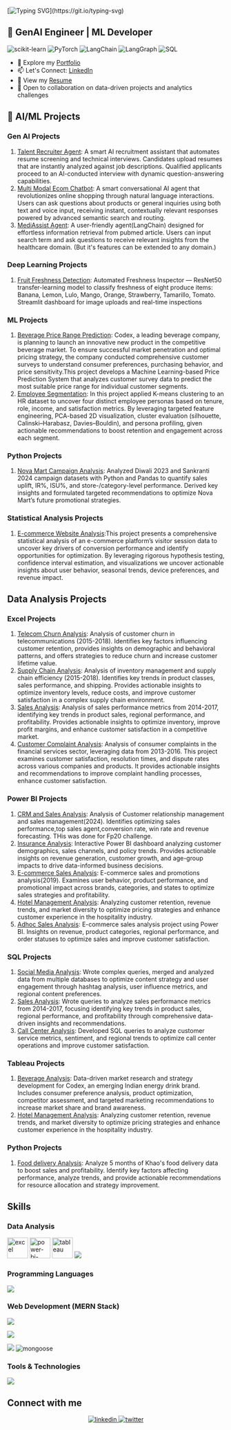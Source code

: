 [![Typing SVG](https://readme-typing-svg.demolab.com?font=Fira+Code&size=28&pause=1000&color=38b6ff&width=520&lines=Hi+%F0%9F%91%8B%2C+I'm+Amanat+Mahmud.;&#x1F916;+Building+Tomorrow's+AI,+Today.)](https://git.io/typing-svg)

## 🤖 GenAI Engineer | ML Developer
![scikit-learn](https://img.shields.io/badge/scikit--learn-F7931E?style=flat-square&logo=scikitlearn&logoColor=white)
![PyTorch](https://img.shields.io/badge/PyTorch-EE4C2C?style=flat-square&logo=pytorch&logoColor=white)
![LangChain](https://img.shields.io/badge/LangChain-00A0FF?style=flat-square&logo=langchain&logoColor=white)
![LangGraph](https://img.shields.io/badge/LangGraph-6f42c1?style=flat-square)
![SQL](https://img.shields.io/badge/-SQL-4479A1?style=flat-square&logo=mysql&logoColor=white)

- 📂 Explore my [Portfolio](https://codebasics.io/portfolio/Amanat-Ullah-Mahmud)
- 📫 Let's Connect: [LinkedIn](https://www.linkedin.com/in/amanat-mahmud)
- 📄 View my [Resume](https://drive.google.com/file/d/1MlW-fZQRBeei4wjDW0p5W38fBpHYqChi/view?usp=sharing)
- 🤝 Open to collaboration on data-driven projects and analytics challenges


## 🧠 AI/ML Projects

### Gen AI Projects
1. [Talent Recruiter Agent](): A smart AI recruitment assistant that automates resume screening and technical interviews. Candidates upload resumes that are instantly analyzed against job descriptions. Qualified applicants proceed to an AI-conducted interview with dynamic question-answering capabilities.
2. [Multi Modal Ecom Chatbot](): A smart conversational AI agent that revolutionizes online shopping through natural language interactions. Users can ask questions about products or general inquiries using both text and voice input, receiving instant, contextually relevant responses powered by advanced semantic search and routing.
3. [MediAssist Agent](): A user-friendly agent(LangChain) designed for effortless information retrieval from pubmed article. Users can input search term and ask questions to receive relevant insights from the healthcare domain. (But it's features can be extended to any domain.)

### Deep Learning Projects
1. [Fruit Freshness Detection](): Automated Freshness Inspector — ResNet50 transfer-learning model to classify freshness of eight produce items: Banana, Lemon, Lulo, Mango, Orange, Strawberry, Tamarillo, Tomato. Streamlit dashboard for image uploads and real-time inspections

### ML Projects
1. [Beverage Price Range Prediction](): Codex, a leading beverage company, is planning to launch an innovative new product in the competitive beverage market. To ensure successful market penetration and optimal pricing strategy, the company conducted comprehensive customer surveys to understand consumer preferences, purchasing behavior, and price sensitivity.This project develops a Machine Learning-based Price Prediction System that analyzes customer survey data to predict the most suitable price range for individual customer segments.
2. [Employee Segmentation](): In this project applied K-means clustering to an HR dataset to uncover four distinct employee personas based on tenure, role, income, and satisfaction metrics. By leveraging targeted feature engineering, PCA-based 2D visualization, cluster evaluation (silhouette, Calinski–Harabasz, Davies–Bouldin), and persona profiling, given actionable recommendations to boost retention and engagement across each segment.

### Python Projects
1. [Nova Mart Campaign Analysis](https://github.com/amanat-mahmud/Nova-Mart-Promotional-Campaign-Analysis): Analyzed Diwali 2023 and Sankranti 2024 campaign datasets with Python and Pandas to quantify sales uplift, IR%, ISU%, and store-/category-level performance. Derived key insights and formulated targeted recommendations to optimize Nova Mart’s future promotional strategies.

### Statistical Analysis Projects
1. [E-commerce Website Analysis]():This project presents a comprehensive statistical analysis of an e-commerce platform’s visitor session data to uncover key drivers of conversion performance and identify opportunities for optimization. By leveraging rigorous hypothesis testing, confidence interval estimation, and visualizations we uncover actionable insights about user behavior, seasonal trends, device preferences, and revenue impact.

## Data Analysis Projects

### Excel Projects
1. [Telecom Churn Analysis](https://github.com/amanat-mahmud/Churn_Analysis_Telecommunications): Analysis of customer churn in telecommunications (2015-2018). Identifies key factors influencing customer retention, provides insights on demographic and behavioral patterns, and offers strategies to reduce churn and increase customer lifetime value.
2. [Supply Chain Analysis](https://github.com/amanat-mahmud/supply_chain_analysis): Analysis of inventory management and supply chain efficiency (2015-2018). Identifies key trends in product classes, sales performance, and shipping. Provides actionable insights to optimize inventory levels, reduce costs, and improve customer satisfaction in a complex supply chain environment.
3. [Sales Analysis](https://github.com/amanat-mahmud/Sales_Performance_Analysis): Analysis of sales performance metrics from 2014-2017, identifying key trends in product sales, regional performance, and profitability. Provides actionable insights to optimize inventory, improve profit margins, and enhance customer satisfaction in a competitive market.
4. [Customer Complaint Analysis](https://github.com/amanat-mahmud/Customer_Complaint_Analysis): Analysis of consumer complaints in the financial services sector, leveraging data from 2013-2016. This project examines customer satisfaction, resolution times, and dispute rates across various companies and products. It provides actionable insights and recommendations to improve complaint handling processes, enhance customer satisfaction.

### Power BI Projects
1. [CRM and Sales Analysis](https://github.com/amanat-mahmud/crm_and_sales): Analysis of Customer relationship management and sales management(2024). Identifies optimizing sales performance,top sales agent,conversion rate, win rate and revenue forecasting. THis was done for Fp20 challenge.
2. [Insurance Analysis](https://github.com/amanat-mahmud/Shield-Insurance-Analysis): Interactive Power BI dashboard analyzing customer demographics, sales channels, and policy trends. Provides actionable insights on revenue generation, customer growth, and age-group impacts to drive data-informed business decisions.
3. [E-commerce Sales Analysis](https://github.com/amanat-mahmud/Ecommerce-Sales-Analysis): E-commerce sales and promotions analysis(2019). Examines user behavior, product performance, and promotional impact across brands, categories, and states to optimize sales strategies and profitability.
4. [Hotel Management Analysis](https://github.com/amanat-mahmud/hotel_management): Analyzing customer retention, revenue trends, and market diversity to optimize pricing strategies and enhance customer experience in the hospitality industry.
5. [Adhoc Sales Analysis](https://github.com/amanat-mahmud/sales_adhoc_analysis): E-commerce sales analysis project using Power BI. Insights on revenue, product categories, regional performance, and order statuses to optimize sales and improve customer satisfaction.

### SQL Projects
1. [Social Media Analysis](https://github.com/amanat-mahmud/social_medial_analysis): Wrote complex queries, merged and analyzed data from multiple  databases to  optimize content strategy and user engagement through hashtag analysis, user influence metrics, and regional content preferences.
2. [Sales Analysis](https://github.com/amanat-mahmud/Sales_Performance_Analysis_SQL): Wrote queries to analyze sales performance metrics from 2014-2017, focusing identifying key trends in product sales, regional performance, and profitability through comprehensive data-driven insights and recommendations.
3. [Call Center Analysis](https://github.com/amanat-mahmud/call_center_analysis): Developed SQL queries to analyze customer service metrics, sentiment, and regional trends to optimize call center operations and improve customer satisfaction.

### Tableau Projects
1. [Beverage Analysis](https://github.com/amanat-mahmud/Energy-Drink-Strategy-Market-Analysis-): Data-driven market research and strategy development for Codex, an emerging Indian energy drink brand. Includes consumer preference analysis, product optimization, competitor assessment, and targeted marketing recommendations to increase market share and brand awareness.
2. [Hotel Management Analysis](https://github.com/amanat-mahmud/Hotel-Management-Analysis): Analyzing customer retention, revenue trends, and market diversity to optimize pricing strategies and enhance customer experience in the hospitality industry.

### Python Projects
1. [Food delivery Analysis](https://github.com/amanat-mahmud/Food-Delivery-Analysis): Analyze 5 months of Khao's food delivery data to boost sales and profitability. Identify key factors affecting performance, analyze trends, and provide actionable recommendations for resource allocation and strategy improvement.
## Skills

### Data Analysis
<p align="left">
    <img width="48" height="48" src="https://i.ibb.co/SJP4w66/icons8-excel-48.png" alt="excel"/>
    <img width="48" height="48" src="https://i.ibb.co/KxJLQK0/icons8-power-bi-2021-96.png" alt="power-bi-2021"/>
    <img width="48" height="48" src="https://i.ibb.co/Cb0svXH/icons8-tableau-software-96.png" alt="tableau"/>
    <img src="https://skillicons.dev/icons?i=python,mysql"/>
<!--     <img width="144" height="48" src="https://global.discourse-cdn.com/business7/uploads/plot/original/3X/f/3/f3da33405ee7e693abfd12bd4ae334a55e8345d0.png" alt="plotly"/> -->

</p>

### Programming Languages
<p align="left">
    <a href="https://skillicons.dev">
        <img src="https://skillicons.dev/icons?i=c,cpp,java,js,ts" />
    </a>
</p>

### Web Development (MERN Stack)
<p align="left">
<a href="https://skillicons.dev">
<img src="https://skillicons.dev/icons?i=html,css,bootstrap,tailwind,sass,react,redux,nextjs"/>
</a>

<p align="left">
<a href="https://skillicons.dev">
<img src="https://skillicons.dev/icons?i=nodejs,express"/>
</a>
    
<p align="left">
        <img src="https://skillicons.dev/icons?i=prisma,postgres,mongodb"/>
     <img src="https://i.ibb.co/nzNmYQS/icons8-mongoose-48.png" title="Mongoose"  alt="mongoose" border="0">
</p>



        
### Tools & Technologies
<p align="left">
    <a href="https://skillicons.dev">
        <img src="https://skillicons.dev/icons?i=github,linux,netlify,vercel,firebase,ai,ps,figma,xd"/>
    </a>
</p>

## Connect with me  
<div align="center">
    <a href="https://linkedin.com/in/amanat-mahmud" target="_blank">
        <img src="https://img.shields.io/badge/LinkedIn-0077B5?style=for-the-badge&logo=linkedin&logoColor=white" alt=linkedin style="margin-bottom: 5px;" />
    </a> 

<a href="https://twitter.com/amanat_mahmud" target="_blank">
        <img src="https://img.shields.io/twitter/follow/amanat_mahmud?style=for-the-badge&logo=x&logoColor=white&labelColor=black&color=black" alt=twitter style="margin-bottom: 5px;" />
    </a>
</div>  
  
<br/>  
